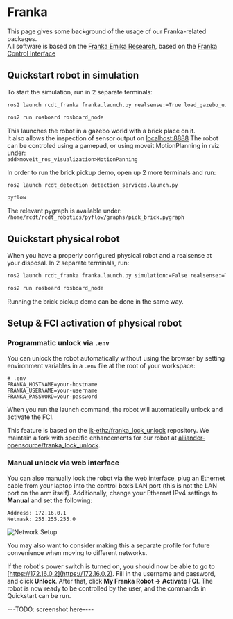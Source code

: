 <!--
SPDX-FileCopyrightText: Alliander N. V.

SPDX-License-Identifier: Apache-2.0
-->

# Franka

This page gives some background of the usage of our Franka-related packages.  
All software is based on the [Franka Emika Research](https://franka.de/products), based on the [Franka Control Interface](https://frankaemika.github.io/docs/overview.html)

## Quickstart robot in simulation

To start the simulation, run in 2 separate terminals:  

```bash
ros2 launch rcdt_franka franka.launch.py realsense:=True load_gazebo_ui:=True
```

```bash
ros2 run rosboard rosboard_node
```

This launches the robot in a gazebo world with a brick place on it.  
It also allows the inspection of sensor output on [localhost:8888](http://localhost:8888)
The robot can be controled using a gamepad, or using moveit MotionPlanning in rviz under:  
`add>moveit_ros_visualization>MotionPanning`

In order to run the brick pickup demo, open up 2 more terminals and run:

```bash
ros2 launch rcdt_detection detection_services.launch.py
```

```bash
pyflow
```

The relevant pygraph is available under:  
`/home/rcdt/rcdt_robotics/pyflow/graphs/pick_brick.pygraph`

## Quickstart physical robot

When you have a properly configured physical robot and a realsense at your disposal. In 2 separate terminals, run:

```bash
ros2 launch rcdt_franka franka.launch.py simulation:=False realsense:=True
```

```bash
ros2 run rosboard rosboard_node
```

Running the brick pickup demo can be done in the same way.


## Setup & FCI activation of physical robot

### Programmatic unlock via `.env`

You can unlock the robot automatically without using the browser by setting environment variables in a `.env` file at the root of your workspace:

```dotenv
# .env
FRANKA_HOSTNAME=your-hostname
FRANKA_USERNAME=your-username
FRANKA_PASSWORD=your-password
```

When you run the launch command, the robot will automatically unlock and activate the FCI.

This feature is based on the [jk-ethz/franka\_lock\_unlock](https://github.com/jk-ethz/franka_lock_unlock) repository. We maintain a fork with specific enhancements for our robot at [alliander-opensource/franka\_lock\_unlock](https://github.com/alliander-opensource/franka_lock_unlock.git).

### Manual unlock via web interface

You can also manually lock the robot via the web interface, plug an Ethernet cable from your laptop into the control box’s LAN port (this is not the LAN port on the arm itself).  Additionally, change your Ethernet IPv4 settings to **Manual** and set the following:

```text
Address: 172.16.0.1
Netmask: 255.255.255.0
```

![Network Setup](../img/franka/network.png)

You may also want to consider making this a separate profile for future convenience when moving to different networks.

If the robot's power switch is turned on, you should now be able to go to [https://172.16.0.2](https://172.16.0.2).
Fill in the username and password, and click **Unlock**. After that, click **My Franka Robot → Activate FCI**. The robot is now ready to be controlled by the user, and the commands in Quickstart can be run.

---TODO: screenshot here----
